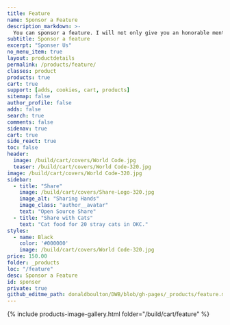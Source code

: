 ```yaml
---
title: Feature
name: Sponsor a Feature
description_markdown: >-
  You can sponsor a feature. I will not only give you an honorable mention on the site, but I will also let you suggest some additional functionalities of this feature.
subtitle: Sponsor a feature
excerpt: "Sponser Us"
no_menu_item: true
layout: productdetails
permalink: /products/feature/
classes: product
products: true
cart: true
support: [adds, cookies, cart, products]
sitemap: false
author_profile: false
adds: false
search: true
comments: false
sidenav: true
cart: true
side_react: true
toc: false
header:
  image: /build/cart/covers/World Code.jpg
  teaser: /build/cart/covers/World Code-320.jpg
image: /build/cart/covers/World Code-320.jpg
sidebar:
  - title: "Share"
    image: /build/cart/covers/Share-Logo-320.jpg
    image_alt: "Sharing Hands"
    image_class: "author__avatar"
    text: "Open Source Share"
  - title: "Share with Cats"
    text: "Cat food for 20 stray cats in OKC."
styles:
  - name: Black
    color: '#000000'
    image: /build/cart/covers/World Code-320.jpg
price: 150.00
folder: _products
loc: "/feature"
desc: Sponsor a Feature
id: sponser
private: true
github_editme_path: donaldboulton/DWB/blob/gh-pages/_products/feature.md
---
```


{% include products-image-gallery.html folder="/build/cart/feature" %}